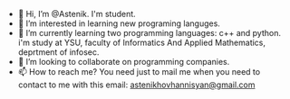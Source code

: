 - 👋 Hi, I’m @Astenik. I'm  student.
- 👀 I’m interested in learning new programing languges.
- 🌱 I’m currently learning two programming languages: c++ and python. i'm study at YSU, faculty of Informatics And Applied Mathematics, deprtment of infosec.
- 💞️ I’m looking to collaborate on programming companies.
- 📫 How to reach me? You need just to mail me when you need to contact to me with this email: astenikhovhannisyan@gmail.com

<!---
Astenik/Astenik is a ✨ special ✨ repository because its `README.md` (this file) appears on your GitHub profile.
You can click the Preview link to take a look at your changes.
--->
